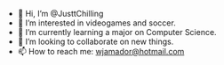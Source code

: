 - 👋 Hi, I’m @JusttChilling
- 👀 I’m interested in videogames and soccer.
- 🌱 I’m currently learning a major on Computer Science.
- 💞️ I’m looking to collaborate on new things.
- 📫 How to reach me: wjamador@hotmail.com

<!---
JusttChilling/JusttChilling is a ✨ special ✨ repository because its `README.md` (this file) appears on your GitHub profile.
You can click the Preview link to take a look at your changes.
--->
